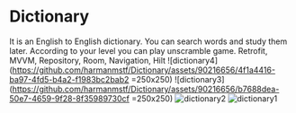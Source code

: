 # Dictionary
It is an English to English dictionary. You can search words and study them later. According to your level you can play unscramble game.
Retrofit, MVVM, Repository, Room, Navigation, Hilt
![dictionary4](https://github.com/harmanmstf/Dictionary/assets/90216656/4f1a4416-ba97-4fd5-b4a2-f1983bc2bab2 =250x250) 
![dictionary3](https://github.com/harmanmstf/Dictionary/assets/90216656/b7688dea-50e7-4659-9f28-8f35989730cf =250x250)
![dictionary2](https://github.com/harmanmstf/Dictionary/assets/90216656/86153748-8668-4449-a05a-175648126cd1)
![dictionary1](https://github.com/harmanmstf/Dictionary/assets/90216656/24392d79-3f63-445e-b772-1988cd2a7f23)
